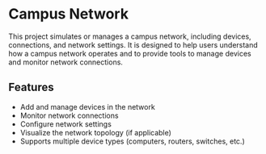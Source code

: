 # Campus Network

This project simulates or manages a campus network, including devices, connections, and network settings. It is designed to help users understand how a campus network operates and to provide tools to manage devices and monitor network connections.

## Features

- Add and manage devices in the network
- Monitor network connections
- Configure network settings
- Visualize the network topology (if applicable)
- Supports multiple device types (computers, routers, switches, etc.)

